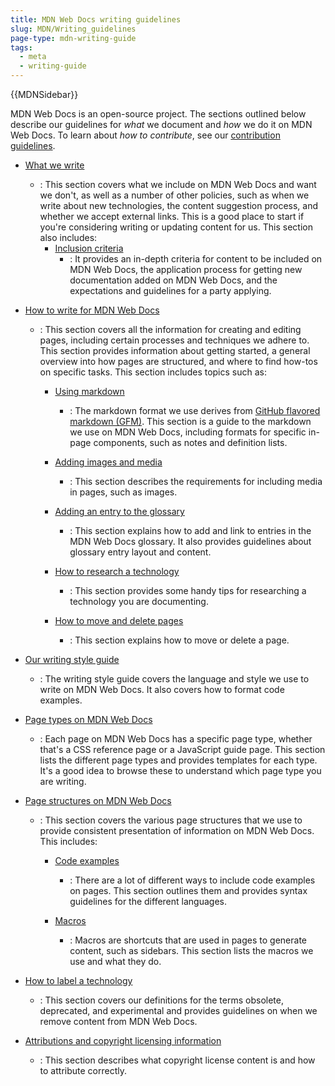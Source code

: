 ```yaml
---
title: MDN Web Docs writing guidelines
slug: MDN/Writing_guidelines
page-type: mdn-writing-guide
tags:
  - meta
  - writing-guide
---
```

{{MDNSidebar}}

MDN Web Docs is an open-source project. The sections outlined below describe our guidelines for *what* we document and *how* we do it on MDN Web Docs. To learn about _how to contribute_, see our [contribution guidelines](/en_US/docs/MDN/Community).

- [What we write](/en_US/docs/MDN/Writing_guidelines/What_we_write)

  - : This section covers what we include on MDN Web Docs and want we don't, as well as a number of other policies, such as when we write about new technologies, the content suggestion process, and whether we accept external links. This is a good place to start if you're considering writing or updating content for us. This section also includes:
    - [Inclusion criteria](/en_US/docs/MDN/Writing_guidelines/What_we_write/Criteria_for_inclusion)
      - : It provides an in-depth criteria for content to be included on MDN Web Docs, the application process for getting new documentation added on MDN Web Docs, and the expectations and guidelines for a party applying.

- [How to write for MDN Web Docs](/en_US/docs/MDN/Writing_guidelines/Howto)

  - : This section covers all the information for creating and editing pages, including certain processes and techniques we adhere to. This section provides information about getting started, a general overview into how pages are structured, and where to find how-tos on specific tasks. This section includes topics such as:

    - [Using markdown](/en_US/docs/MDN/Writing_guidelines/Howto/Markdown_in_MDN)

      - : The markdown format we use derives from [GitHub flavored markdown (GFM)](https://github.github.com/gfm/). This section is a guide to the markdown we use on MDN Web Docs, including formats for specific in-page components, such as notes and definition lists.

    - [Adding images and media](/en_US/docs/MDN/Writing_guidelines/Howto/Images_media)

      - : This section describes the requirements for including media in pages, such as images.

    - [Adding an entry to the glossary](/en_US/docs/MDN/Writing_guidelines/Howto/Write_a_new_entry_in_the_glossary)

      - : This section explains how to add and link to entries in the MDN Web Docs glossary. It also provides guidelines about glossary entry layout and content.

    - [How to research a technology](/en_US/docs/MDN/Writing_guidelines/Howto/Research_technology)

      - : This section provides some handy tips for researching a technology you are documenting.

    - [How to move and delete pages](/en-US/docs/MDN/Writing_guidelines/Howto/Creating_moving_deleting)

      - : This section explains how to move or delete a page.

- [Our writing style guide](/en_US/docs/MDN/Writing_guidelines/Writing_style_guide)

  - : The writing style guide covers the language and style we use to write on MDN Web Docs. It also covers how to format code examples.

- [Page types on MDN Web Docs](/en_US/docs/MDN/Writing_guidelines/Page_structures/Page_types)

  - : Each page on MDN Web Docs has a specific page type, whether that's a CSS reference page or a JavaScript guide page. This section lists the different page types and provides templates for each type. It's a good idea to browse these to understand which page type you are writing.

- [Page structures on MDN Web Docs](/en_US/docs/MDN/Writing_guidelines/Page_structures)

  - : This section covers the various page structures that we use to provide consistent presentation of information on MDN Web Docs. This includes:

    - [Code examples](/en_US/docs/MDN/Writing_guidelines/Page_structures/Code_examples)

      - : There are a lot of different ways to include code examples on pages. This section outlines them and provides syntax guidelines for the different languages.

    - [Macros](/en_US/docs/MDN/Writing_guidelines/Page_structures/Macros)

      - : Macros are shortcuts that are used in pages to generate content, such as sidebars. This section lists the macros we use and what they do.

- [How to label a technology](/en_US/docs/MDN/Writing_guidelines/Experimental_deprecated_obsolete)

  - : This section covers our definitions for the terms obsolete, deprecated, and experimental and provides guidelines on when we remove content from MDN Web Docs.

- [Attributions and copyright licensing information](/en_US/docs/MDN/Writing_guidelines/Attrib_copyright_license)
  - : This section describes what copyright license content is and how to attribute correctly.

